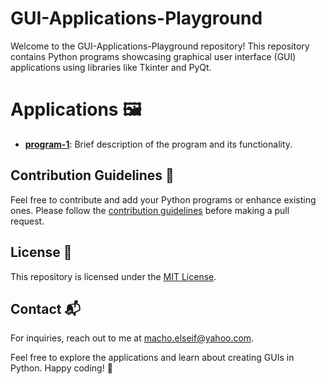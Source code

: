 # GUI-Applications-Playground

Welcome to the GUI-Applications-Playground repository! This repository contains Python programs showcasing graphical user interface (GUI) applications using libraries like Tkinter and PyQt.


# Applications 🖼️

- [**program-1**](program-1/): Brief description of the program and its functionality.

## Contribution Guidelines 🌟
Feel free to contribute and add your Python programs or enhance existing ones. Please follow the [contribution guidelines](CONTRIBUTING.md) before making a pull request.

## License 📝

This repository is licensed under the [MIT License](LICENSE).

## Contact 📬

For inquiries, reach out to me at macho.elseif@yahoo.com.

Feel free to explore the applications and learn about creating GUIs in Python. Happy coding! 🎨